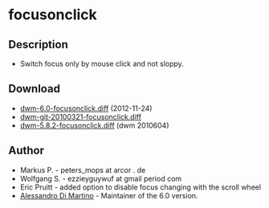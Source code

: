 # focusonclick

## Description

 * Switch focus only by mouse click and not sloppy.

## Download

 * [dwm-6.0-focusonclick.diff](dwm-6.0-focusonclick.diff) (2012-11-24)
 * [dwm-git-20100321-focusonclick.diff](historical/dwm-git-20100321-focusonclick.diff)
 * [dwm-5.8.2-focusonclick.diff](historical/dwm-5.8.2-focusonclick.diff) (dwm 2010604)

## Author

 * Markus P. - peters_mops at arcor . de
 * Wolfgang S. - ezzieyguywuf at gmail period com
 * Eric Pruitt - added option to disable focus changing with the scroll wheel
 * [Alessandro Di Martino][1] - Maintainer of the 6.0 version.

[1]: http://www.alessandrodimartino.com
